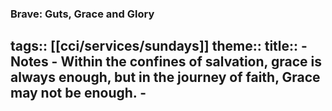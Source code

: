 ###  Brave: Guts, Grace and Glory
tags:: [[cci/services/sundays]] 
theme:: 
title::
	- Notes
		- Within the confines of salvation, grace is always enough, but in the journey of faith, Grace may not be enough.
	-
-